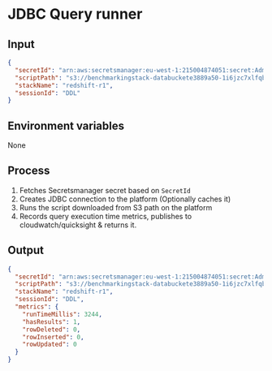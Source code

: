 # JDBC Query runner

## Input

```json
{
  "secretId": "arn:aws:secretsmanager:eu-west-1:215004874051:secret:AdminUserSecret-f25NzhFuBKvY-UIdGbD",
  "scriptPath": "s3://benchmarkingstack-databuckete3889a50-1i6jzc7xlfqbx/data/sql/1.sql",
  "stackName": "redshift-r1",
  "sessionId": "DDL"
}
```

## Environment variables

None

## Process

1. Fetches Secretsmanager secret based on `SecretId`
2. Creates JDBC connection to the platform (Optionally caches it)
3. Runs the script downloaded from S3 path on the platform
4. Records query execution time metrics, publishes to cloudwatch/quicksight & returns it.

## Output

```json
{
  "secretId": "arn:aws:secretsmanager:eu-west-1:215004874051:secret:AdminUserSecret-f25NzhFuBKvY-UIdGbD",
  "scriptPath": "s3://benchmarkingstack-databuckete3889a50-1i6jzc7xlfqbx/data/sql/1.sql",
  "stackName": "redshift-r1",
  "sessionId": "DDL",
  "metrics": {
    "runTimeMillis": 3244,
    "hasResults": 1,
    "rowDeleted": 0,
    "rowInserted": 0,
    "rowUpdated": 0
  }
}
```